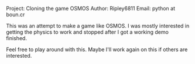 Project: Cloning the game OSMOS
Author: Ripley6811
Email: python at boun.cr

This was an attempt to make a game like OSMOS. I was mostly interested in getting the physics to work and stopped after I got a working demo finished.

Feel free to play around with this. Maybe I'll work again on this if others are interested.
